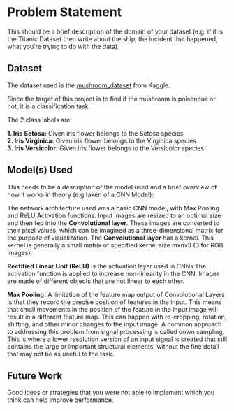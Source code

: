 # Problem Statement 
This should be a brief description of the domain of your dataset (e.g. if it is the Titanic Dataset then write about the ship, the incident that happened, what you're trying to do with the data).



## Dataset

The dataset used is the [mushroom_dataset](https://www.kaggle.com/uciml/mushroom-classification) from Kaggle. 

Since the target of this project is to find if the mushroom is poisonous or not, it is a classification task.

The 2 class labels are:
<br>

**1. Iris Setosa:** Given iris flower belongs to the Setosa species
<br>
**2. Iris Virginica:** Given iris flower belongs to the Virginica species
<br>
**3. Iris Versicolor:** Given iris flower belongs to the Versicolor species


## Model(s) Used

This needs to be a description of the model used and a brief overview of how it works in theory (e.g taken of a CNN Model): 

The network architecture used was a basic CNN model, with Max Pooling and ReLU Activation functions. Input images are resized to an optimal size and then fed into the **Convolutional layer**. These images are converted to their pixel values, which can be imagined as a three-dimensional matrix for the purpose of visualization. The **Convolutional layer** has a kernel. This kernel is generally a small matrix of specified kernel size mxnx3 (3 for RGB images). 
<br>

**Rectified Linear Unit (ReLU)** is the activation layer used in CNNs.The activation function is applied to increase non-linearity in the CNN. Images are made of different objects that are not linear to each other.


**Max Pooling:** A limitation of the feature map output of Convolutional Layers is that they record the precise position of features in the input. This means that small movements in the position of the feature in the input image will result in a different feature map. This can happen with re-cropping, rotation, shifting, and other minor changes to the input image. A common approach to addressing this problem from signal processing is called down sampling. This is where a lower resolution version of an input signal is created that still contains the large or important structural elements, without the fine detail that may not be as useful to the task.

## Future Work
Good ideas or strategies that you were not able to implement which you think can help  improve performance.
